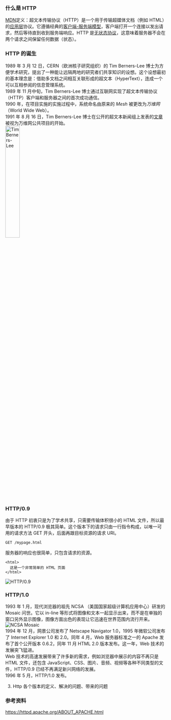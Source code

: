 ### 什么是 HTTP

[MDN](https://developer.mozilla.org/zh-CN/docs/Web/HTTP)定义：超文本传输协议（HTTP）是一个用于传输超媒体文档（例如 HTML）的[应用层](https://zh.wikipedia.org/wiki/%E5%BA%94%E7%94%A8%E5%B1%82)协议。它遵循经典的[客户端-服务端模型](https://zh.wikipedia.org/wiki/%E4%B8%BB%E5%BE%9E%E5%BC%8F%E6%9E%B6%E6%A7%8B)，客户端打开一个连接以发出请求，然后等待直到收到服务端响应。HTTP 是[无状态协议](http://zh.wikipedia.org/wiki/%E6%97%A0%E7%8A%B6%E6%80%81%E5%8D%8F%E8%AE%AE)，这意味着服务器不会在两个请求之间保留任何数据（状态）。

### HTTP 的诞生

1989 年 3 月 12 日，CERN（欧洲核子研究组织）的 Tim Berners-Lee 博士为方便学术研究，提出了一种能让远隔两地的研究者们共享知识的设想。这个设想最初的基本理念是：借助多文档之间相互关联形成的超文本（HyperText），连成一个可以互相参阅的信息管理系统。  
1989 年 11 月中旬，Tim Berners-Lee 博士通过互联网实现了超文本传输协议（HTTP）客户端和服务器之间的首次成功通信。  
1990 年，在项目实施的实施过程中，系统命名由原来的 _Mesh_ 被更改为*万维网*（World Wide Web）。  
1991 年 8 月 16 日，Tim Berners-Lee 博士在公开的超文本新闻组上发表的[文章](https://www.w3.org/People/Berners-Lee/1991/08/art-6484.txt)被视为万维网公共项目的开始。  
<img src=https://cdn.britannica.com/94/123894-050-53EC378E/Tim-Berners-Lee-2005.jpg width=30% alt="Tim Berners-Lee"/>

### HTTP/0.9

由于 HTTP 初衷只是为了学术共享，只需要传输体积很小的 HTML 文件，所以最早版本的 HTTP/0.9 极其简单。这个版本下的请求只由一行指令构成，以唯一可用的请求方法 GET 开头，后面再跟目标资源的请求 URI。

`GET /mypage.html`

服务器的响应也很简单，只包含请求的资源。

```
<html>
  这是一个非常简单的 HTML 页面
</html>
```

![HTTP/0.9](https://static001.geekbang.org/resource/image/db/34/db1166c68c22a45c9858e88a234f1a34.png?wh=1142*309)

### HTTP/1.0

1993 年 1 月，现代浏览器的祖先 NCSA （美国国家超级计算机应用中心）研发的 Mosaic 问世。它以 in-line 等形式将图像和文本一起显示出来，而不是在单独的窗口另外显示图像，图像方面出色的表现让它迅速在世界范围内流行开来。  
![NCSA Mosaic](https://en.wikipedia.org/wiki/File:NCSA_Mosaic_Browser_Screenshot.png)  
1994 年 12 月，网景公司发布了 Netscape Navigator 1.0，1995 年微软公司发布了 Internet Explorer 1.0 和 2.0。同年 4 月，Web 服务器标准之一的 Apache 发布了首个公开版本 0.6.2，同年 11 月 HTML 2.0 版本发布。这一年，Web 技术的发展突飞猛进。  
Web 技术的高速发展带来了许多新的需求，例如浏览器中展示的内容不再只是 HTML 文件，还包含 JavaScript、CSS、图片、音频、视频等各种不同类型的文件，HTTP/0.9 已经不再满足新兴网络的发展。  
1996 年 5 月，HTTP/1.0 发布。

3. Http 各个版本的定义、解决的问题、带来的问题

### 参考资料

https://httpd.apache.org/ABOUT_APACHE.html
